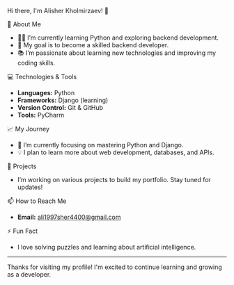  Hi there, I'm Alisher Kholmirzaev! 👋

 🌟 About Me
- 🧑‍💻 I’m currently learning Python and exploring backend development.
- 🎯 My goal is to become a skilled backend developer.
- 📚 I’m passionate about learning new technologies and improving my coding skills.

 💻 Technologies & Tools
- **Languages:** Python
- **Frameworks:** Django (learning)
- **Version Control:** Git & GitHub
- **Tools:** PyCharm

 📈 My Journey
- 🌱 I’m currently focusing on mastering Python and Django.
- 💡 I plan to learn more about web development, databases, and APIs.

 🚀 Projects
- I’m working on various projects to build my portfolio. Stay tuned for updates!

 📫 How to Reach Me
- **Email:**     ali1997sher4400@gmail.com


 ⚡ Fun Fact
- I love solving puzzles and learning about artificial intelligence.

---

Thanks for visiting my profile! I'm excited to continue learning and growing as a developer.

<!---
AliAndUzb/AliAndUzb is a ✨ special ✨ repository because its `README.md` (this file) appears on your GitHub profile.
You can click the Preview link to take a look at your changes.
--->

